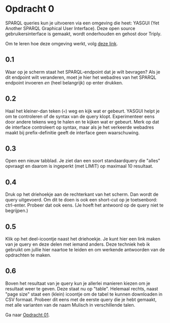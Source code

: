 # Opdracht 0
SPARQL queries kun je uitvoeren via een omgeving die heet: YASGUI (Yet Another SPARQL Graphical User Interface). Deze open source gebruikersinterface is gemaakt, wordt onderhouden en gehost door Triply. 

Om te leren hoe deze omgeving werkt, volg [deze link](https://api.triplydb.com/s/fTiQjMYeP).

## 0.1 
Waar op je scherm staat het SPARQL-endpoint dat je wilt bevragen?
Als je dit endpoint wilt veranderen, moet je hier het webadres van het SPARQL endpoint invoeren *en* (heel belangrijk) op enter drukken.

## 0.2 
Haal het kleiner-dan teken (```<```) weg en kijk wat er gebeurt. YASGUI helpt je om te controleren of de syntax van de query klopt. Experimenteer eens door andere tekens weg te halen en te kijken wat er gebeurt. Merk op dat de interface controleert op syntax, maar als je het verkeerde webadres maakt bij prefix-definitie geeft de interface geen waarschuwing.

## 0.3 
Open een nieuw tabblad. Je ziet dan een soort standaardquery die "alles" opvraagt en daarom is ingeperkt (met LIMIT) op maximaal 10 resultaat.

## 0.4 
Druk op het driehoekje aan de rechterkant van het scherm. Dan wordt de query uitgevoerd. Om dit te doen is ook een short-cut op je toetsenbord: ctrl-enter. Probeer dat ook eens. (Je hoeft het antwoord op de query niet te begrijpen.)

## 0.5 
Klik op het deel-icoontje naast het driehoekje. Je kunt hier een link maken van je query en deze delen met iemand anders. Deze techniek heb ik gebruikt om jullie hier naartoe te leiden en om werkende antwoorden van de opdrachten te maken.

## 0.6 
Boven het resultaat van je query kun je allerlei manieren kiezen om je resultaat weer te geven. Deze staat nu op "table". Helemaal rechts, naast "page size" staat een (klein) icoontje om de tabel te kunnen downloaden in CSV formaat. Probeer dit eens met de eerste query die je hebt gemaakt, met alle varianten van de naam Mulisch in verschillende talen. 

Ga naar [Opdracht 01](opdracht01.md).
